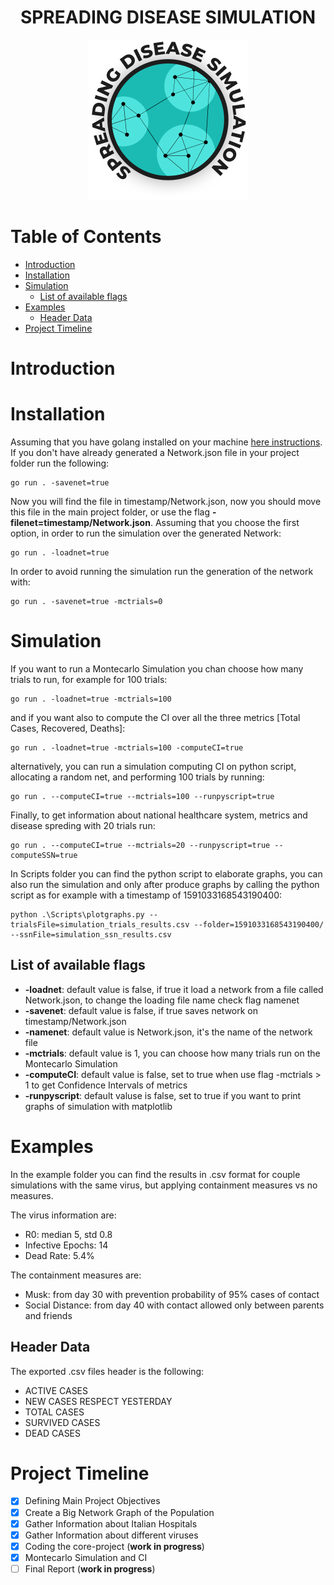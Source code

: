 <h1 align="center">SPREADING DISEASE SIMULATION</h1>
<div align="center">
<img widht="256" height="256" src=".github/logo.png">
</div>

# Table of Contents
- [Introduction](#introduction)
- [Installation](#installation)
- [Simulation](#simulation)
  - [List of available flags](#list-of-available-flags)
- [Examples](#examples)
  - [Header Data](#header-data)
- [Project Timeline](#project-timeline)

# Introduction

# Installation
Assuming that you have golang installed on your machine [here instructions](#https://golang.org/doc/install).
If you don't have already generated a Network.json file in your project folder run the following:

```
go run . -savenet=true
```
Now you will find the file in timestamp/Network.json, now you should move this file in the main project folder, or use the flag **-filenet=timestamp/Network.json**.
Assuming that you choose the first option, in order to run the simulation over the generated Network:

```
go run . -loadnet=true
```

In order to avoid running the simulation run the generation of the network with:

```
go run . -savenet=true -mctrials=0
```

# Simulation

If you want to run a Montecarlo Simulation you chan choose how many trials to run, for example for 100 trials:

```
go run . -loadnet=true -mctrials=100
```

and if you want also to compute the CI over all the three metrics [Total Cases, Recovered, Deaths]:

```
go run . -loadnet=true -mctrials=100 -computeCI=true
```

alternatively, you can run a simulation computing CI on python script, allocating a random net, and performing 100 trials by running:

```
go run . --computeCI=true --mctrials=100 --runpyscript=true
```

Finally, to get information about national healthcare system, metrics and disease spreding with 20 trials run:

```
go run . --computeCI=true --mctrials=20 --runpyscript=true --computeSSN=true
```

In Scripts folder you can find the python script to elaborate graphs, you can also run the simulation and only after produce graphs by calling the python script as for example with a timestamp of 1591033168543190400:

```
python .\Scripts\plotgraphs.py --trialsFile=simulation_trials_results.csv --folder=1591033168543190400/ --ssnFile=simulation_ssn_results.csv
```

## List of available flags
- **-loadnet**: default value is false, if true it load a network from a file called Network.json, to change the loading file name check flag namenet
- **-savenet**: default value is false, if true saves network on timestamp/Network.json
- **-namenet**: default value is Network.json, it's the name of the network file
- **-mctrials**: default value is 1, you can choose how many trials run on the Montecarlo Simulation
- **-computeCI**: default value is false, set to true when use flag -mctrials > 1 to get Confidence Intervals of metrics
- **-runpyscript**: default valuse is false, set to true if you want to print graphs of simulation with matplotlib

# Examples
In the example folder you can find the results in .csv format for couple simulations with the same virus, but applying containment measures vs no measures.

The virus information are:
- R0: median 5, std 0.8
- Infective Epochs: 14
- Dead Rate: 5.4%

The containment measures are:
- Musk: from day 30 with prevention probability of 95% cases of contact
- Social Distance: from day 40 with contact allowed only between parents and friends

## Header Data
The exported .csv files header is the following:
- ACTIVE CASES
- NEW CASES RESPECT YESTERDAY
- TOTAL CASES
- SURVIVED CASES
- DEAD CASES

# Project Timeline
- [X] Defining Main Project Objectives
- [X] Create a Big Network Graph of the Population
- [X] Gather Information about Italian Hospitals
- [X] Gather Information about different viruses
- [X] Coding the core-project  (**work in progress**)
- [X] Montecarlo Simulation and CI
- [ ] Final Report (**work in progress**)